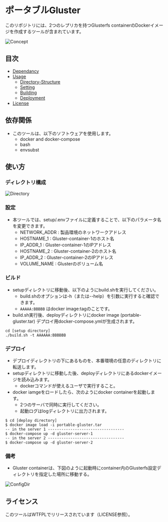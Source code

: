 # ポータブルGluster

このリポジトリには、2つのレプリカを持つGlusterfs containerのDockerイメージを作成するツールが含まれています。

![Concept](./images/DevelopmentAndDeployment.ja.png)

## 目次

- [Dependancy](#dependency)
- [Usage](#usage)
  - [Directory-Structure](#directory-structure)
  - [Setting](#setting)
  - [Building](#building)
  - [Deployment](#deployment)
- [License](#license)

## 依存関係

- このツールは、以下のソフトウェアを使用します。
  - docker and docker-compose
  - bash
  - envsubst

## 使い方

### ディレクトリ構成

![Directory](./images/DirectoryStructure.ja.png)

### 設定

- 本ツールでは、setup/.envファイルに定義することで、以下のパラメータ名を変更できます。
  - NETWORK_ADDR : 製品環境のネットワークアドレス
  - HOSTNAME_1 : Gluster-container-1のホスト名
  - IP_ADDR_1 : Gluster-container-1のIPアドレス
  - HOSTNAME_2 : Gluster-container-2のホスト名
  - IP_ADDR_2  : Gluster-container-2のIPアドレス
  - VOLUME_NAME : Glusterのボリューム名

### ビルド

- setupディレクトリに移動後、以下のようにbuild.shを実行してください。
  - build.shのオプションは-h（または--help）を引数に実行すると確認できます。
  - `AAAAA:BBBBB` はdocker image:tagのことです。
- build.sh実行後、deployディレクトリにdocker image (portable-gluster.tar) デプロイ用docker-compose.ymlが生成されます。

```command
cd [setup directory]
./build.sh -t AAAAAA:BBBBBB   
```

### デプロイ

- デプロイディレクトリの下にあるものを、本番環境の任意のディレクトリに転送します。
- setupディレクトリに移動した後、deployディレクトリにあるdockerイメージを読み込みます。
  - dockerコマンドが使えるユーザで実行すること。
- docker iamgeをロードしたら、次のようにdocker containerを起動します。
  - 2つのサーバで同時に実行してください。
  - 起動ログはlogディレクトリに出力されます。

```command
$ cd [deploy directory]
$ docker image load -i portable-gluster.tar
-- in the server 1 ----------------------------------
$ docker-compose up -d gluster-server-1
-- in the server 2 ----------------------------------
$ docker-compose up -d gluster-server-2
```

### 備考

- Gluster containerは、下図のように起動時にcontainer内のGlusterfs設定ディレクトリを指定した場所に移動する。

![ConfigDir](./images/MoveConfigDirectory.ja.png)

## ライセンス

このツールはWTFPLでリリースされています（LICENSE参照）。
